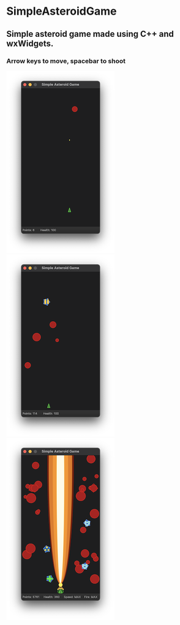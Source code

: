 # SimpleAsteroidGame
## Simple asteroid game made using C++ and wxWidgets.
### Arrow keys to move, spacebar to shoot

![Screenshot1](https://github.com/yrrahnehs/SimpleAsteroidGame/blob/master/preview/AsteroidGame1.png)
![Screenshot2](https://github.com/yrrahnehs/SimpleAsteroidGame/blob/master/preview/AsteroidGame2.png)
![Screenshot3](https://github.com/yrrahnehs/SimpleAsteroidGame/blob/master/preview/AsteroidGame0.png)


